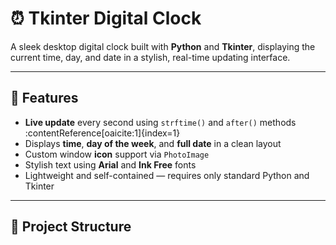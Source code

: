# ⏰ Tkinter Digital Clock

A sleek desktop digital clock built with **Python** and **Tkinter**, displaying the current time, day, and date in a stylish, real-time updating interface.

---

## 🧩 Features

- **Live update** every second using `strftime()` and `after()` methods :contentReference[oaicite:1]{index=1}  
- Displays **time**, **day of the week**, and **full date** in a clean layout  
- Custom window **icon** support via `PhotoImage`  
- Stylish text using **Arial** and **Ink Free** fonts  
- Lightweight and self-contained — requires only standard Python and Tkinter

---

## 📂 Project Structure

